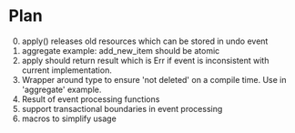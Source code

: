 # Plan

0. apply() releases old resources which can be stored in undo event
1. aggregate example: add_new_item should be atomic
4. apply should return result which is Err if event is inconsistent with
   current implementation.
5. Wrapper around type to ensure 'not deleted' on a compile time.
Use in 'aggregate' example.
6. Result of event processing functions
7. support transactional boundaries in event processing
8. macros to simplify usage


